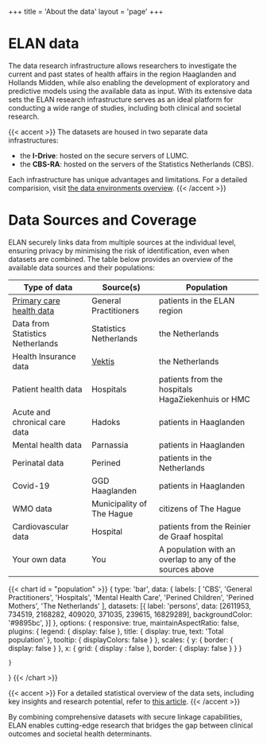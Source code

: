 +++
title = 'About the data'
layout = 'page'
+++

# ELAN data
The data research infrastructure allows researchers to investigate the current and past states of health affairs in the region Haaglanden and Hollands Midden, while also enabling the development of exploratory and predictive models using the available data as input.  With its extensive data sets the ELAN research infrastructure serves as an ideal platform for conducting a wide range of studies, including both clinical and societal research.

{{< accent >}}
The datasets are housed in two separate data infrastructures: 
<ul> 
<li>the <b>I-Drive</b>: hosted on the secure servers of LUMC. </li>
<li>the <b>CBS-RA</b>: hosted on the servers of the Statistics Netherlands (CBS). </li>
</ul>
Each infrastructure has unique advantages and limitations. For a detailed comparision, visit <a href="../researchers/environments_overview", alt="An overview of the data environments">the data environments overview</a>.
{{< /accent >}}

# Data Sources and Coverage
ELAN securely links data from multiple sources at the individual level, ensuring privacy by minimising the risk of identification, even when datasets are combined. The table below provides an overview of the available data sources and their populations:

| Type of data | Source(s) | Population |
|--------------|-----------|-----------|
| [Primary care health data](https://elan-dcc.github.io/researchers/gp_data/) | General Practitioners | patients in the ELAN region |
| Data from Statistics Netherlands | Statistics Netherlands | the Netherlands |
| Health Insurance data | [Vektis](https://www.vektis.nl/) | the Netherlands | 
| Patient health data | Hospitals | patients from the hospitals HagaZiekenhuis or HMC |
| Acute and chronical care data | Hadoks | patients in Haaglanden | 
| Mental health data | Parnassia | patients in Haaglanden |
| Perinatal data | Perined | patients in the Netherlands |
| Covid-19 | GGD Haaglanden | patients in Haaglanden |
| WMO data  | Municipality of The Hague | citizens of The Hague |
| Cardiovascular data | Hospital | patients from the Reinier de Graaf hospital |
| Your own data | You | A population with an overlap to any of the sources above |

{{< chart id = "population" >}}
{
    type: 'bar',
    data: {
        labels: [
          'CBS',
          'General Practitioners',
          'Hospitals',
          'Mental Health Care',
          'Perined Children',
          'Perined Mothers',
          'The Netherlands'
        ],
        datasets: [{
            label: 'persons',
            data: [2611953, 734519, 2168282, 409020, 371035, 239615, 16829289],
            backgroundColor: '#9895bc',
        }]
    },
    options: {
        responsive: true,
        maintainAspectRatio: false,
        plugins: {
            legend: {
                display: false
            },
            title: {
                display: true,
                text: 'Total population'
            },
            tooltip: {
                displayColors: false
            }
        },
        scales: {
            y: {
                border: {
                    display: false
                }
            },
            x: {
                grid: {
                    display : false
                },
                border: {
                    display: false
                }
            }
        }

    }
}
{{< /chart >}}

{{< accent >}}
For a detailed statistical overview of the data sets, including key insights and research potential, refer to <a href="https://academic.oup.com/ije/article/53/4/dyae099/7720610)" target="_blank">this article</a>.
{{< /accent >}}

By combining comprehensive datasets with secure linkage capabilities, ELAN enables cutting-edge research that bridges the gap between clinical outcomes and societal health determinants.

